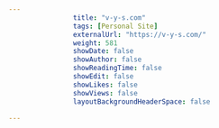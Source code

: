 ---
                title: "v-y-s.com"
                tags: [Personal Site]
                externalUrl: "https://v-y-s.com/"
                weight: 581
                showDate: false
                showAuthor: false
                showReadingTime: false
                showEdit: false
                showLikes: false
                showViews: false
                layoutBackgroundHeaderSpace: false
                ---
